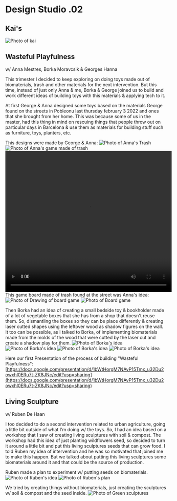 # Design Studio .02
## Kai's
<img src= "../../images/INSpo.pdf" alt="Photo of kai">

## Wasteful Playfulness 
w/ Anna Mestres, Borka Moravcsik & Georges Hanna

This trimester I decided to keep exploring on doing toys made out of biomaterials, trash and other materials for the next intervention. But this time, instead of just only Anna & me, Borka & George joined us to build and work different ideas of building toys with this materials & applying tech to it.

At first George & Anna designed some toys based on the materials George found on the streets in Pobleonu last thursday february 3 2022 and ones that she brought from her home. This was because some of us in the master, had this thing in mind on rescuing things that people throw out on particular days in Barcelona & use them as materials for building stuff such as furniture, toys, planters, etc.

This designs were made by George & Anna:
<img src= "../../images/Trash.jpg" alt="Photo of Anna's Trash">
<img src= "../../images/Throwit.jpg" alt="Photo of Anna's game made of trash">
<video src= "../../images/IMG_7717.MOV" width="520" height="440" controls></video>
This game board made of trash found at the street was Anna's idea:
<img src= "../../images/Boceto3.jpg" alt="Photo of Drawing of board game">
<img src= "../../images/Board.jpg" alt="Photo of Board game">

Then Borka had an idea of creating a small bedside toy & bookholder made of a lot of vegetable boxes that she has from a shop that doesn't reuse them. So, dismantling the boxes so they can be place differently & creating laser cutted shapes using the leftover wood as shadow figures on the wall. It too can be possible, as I talked to Borka, of implementing biomaterials made from the molds of the wood that were cutted by the laser cut and create a shadow play for them.
<img src= "../../images/Borka" alt="Photo of Borka's idea">
<img src= "../../images/Borka1" alt="Photo of Borka's idea">
<img src= "../../images/Borka2" alt="Photo of Borka's idea">
<img src= "../../images/Borkas3.png" alt="Photo of Borka's idea">

Here our first Presentation of the process of building "Wasteful Playfulness":
[https://docs.google.com/presentation/d/1bWtHorgM7NAvP15Tmx_u32Du2owxhI0ERu7t-ZK8JNc/edit?usp=sharing](https://docs.google.com/presentation/d/1bWtHorgM7NAvP15Tmx_u32Du2owxhI0ERu7t-ZK8JNc/edit?usp=sharing)

## Living Sculpture 
w/ Ruben De Haan

I too decided to do a second intervention related to urban agriculture, going a little bit outside of what I'm doing w/ the toys. So, I had an idea based on a workshop that I saw of creating living sculptures with soil & compost. The workshop had this idea of just planting wildflowers seed, so decided to turn it around a little bit and put this living sculptures seeds that can grow food. 
I told Ruben my idea of intervention and he was so motivated that joined me to make this happen. But we talked about putting this living sculptures some biomaterials around it and that could be the source of production.

Ruben made a plan to experiment w/ putting seeds on biomaterials.
<img src= "../../images/remix6.jpg" alt="Photo of Ruben's idea">
<img src= "../../images/remix.jpg" alt="Photo of Ruben's plan">

We tried by creating things without biomaterials, just creating the sculptures w/ soil & compost and the seed inside.
<img src= "../../images/sculptures.jpg" alt="Photo of Green sculptures">
